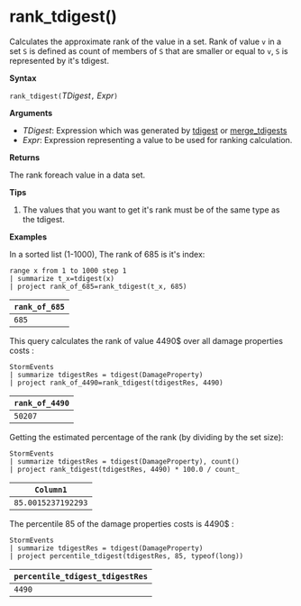 # rank_tdigest()

Calculates the approximate rank of the value in a set. 
Rank of value `v` in a set `S` is defined as count of members of `S` that are smaller or equal to `v`, `S` is represented by it's tdigest.

**Syntax**

`rank_tdigest(`*TDigest*`,` *Expr*`)`

**Arguments**

* *TDigest*: Expression which was generated by [tdigest](tdigest-aggfunction.md) or [merge_tdigests](merge-tdigests-aggfunction.md)
* *Expr*: Expression representing a value to be used for ranking calculation.

**Returns**

The rank foreach value in a data set.

**Tips**

1) The values that you want to get it's rank must be of the same type as the tdigest.

**Examples**

In a sorted list (1-1000), The rank of 685 is it's index:

<!-- csl: https://help.kusto.windows.net:443/Samples -->
```
range x from 1 to 1000 step 1
| summarize t_x=tdigest(x)
| project rank_of_685=rank_tdigest(t_x, 685)
```

|`rank_of_685`|
|-------------|
|`685`        |

This query calculates the rank of value 4490$ over all damage properties costs :

<!-- csl: https://help.kusto.windows.net:443/Samples -->
```
StormEvents
| summarize tdigestRes = tdigest(DamageProperty)
| project rank_of_4490=rank_tdigest(tdigestRes, 4490) 

```

|`rank_of_4490`|
|--------------|
|`50207`       |

Getting the estimated percentage of the rank (by dividing by the set size):

<!-- csl: https://help.kusto.windows.net:443/Samples -->
```
StormEvents
| summarize tdigestRes = tdigest(DamageProperty), count()
| project rank_tdigest(tdigestRes, 4490) * 100.0 / count_

```

|`Column1`         |
|------------------|
|`85.0015237192293`|


The percentile 85 of the damage properties costs is 4490$ :

<!-- csl: https://help.kusto.windows.net:443/Samples -->
```
StormEvents
| summarize tdigestRes = tdigest(DamageProperty)
| project percentile_tdigest(tdigestRes, 85, typeof(long))

```

|`percentile_tdigest_tdigestRes`|
|-------------------------------|
|`4490`                         |




